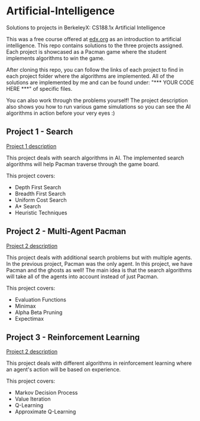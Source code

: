 # Artificial-Intelligence
Solutions to projects in BerkeleyX: CS188.1x Artificial Intelligence

This was a free course offered at [edx.org](https://www.edx.org/) as an introduction to artificial intelligence. This repo contains solutions to the three projects assigned. Each project is showcased as a Pacman game where the student implements algorithms to win the game.

After cloning this repo, you can follow the links of each project to find in each project folder where the algorithms are implemented. All of the solutions are implemented by me and can be found under: "*** YOUR CODE HERE ***" of specific files.

You can also work through the problems yourself! The project description also shows you how to run various game simulations so you can see the AI algorithms in action before your very eyes :)

## Project 1 - Search

[Project 1 description](http://inst.eecs.berkeley.edu/~cs188/fa11/projects/search/search.html)

This project deals with search algorithms in AI. The implemented search algorithms will help Pacman traverse through the game board.

This project covers:
<ul>
<li>Depth First Search</li>
<li>Breadth First Search</li>
<li>Uniform Cost Search</li>
<li>A* Search</li>
<li>Heuristic Techniques</li>
</ul>

## Project 2 - Multi-Agent Pacman

[Project 2 description](http://inst.eecs.berkeley.edu/~cs188/fa11/projects/multiagent/multiagentProject.html)

This project deals with additional search problems but with multiple agents. In the previous project, Pacman was the only agent. In this project, we have Pacman and the ghosts as well! The main idea is that the search algorithms will take all of the agents into account instead of just Pacman.

This project covers:
<ul>
<li>Evaluation Functions</li>
<li>Minimax</li>
<li>Alpha Beta Pruning</li>
<li>Expectimax</li>
</ul>

## Project 3 - Reinforcement Learning

[Project 2 description](http://inst.eecs.berkeley.edu/~cs188/fa11/projects/reinforcement/reinforcement.html)

This project deals with different algorithms in reinforcement learning where an agent's action will be based on experience.

This project covers:  
<ul>
<li>Markov Decision Process</li>
<li>Value Iteration</li>
<li>Q-Learning</li>
<li>Approximate Q-Learning</li>
</ul>

